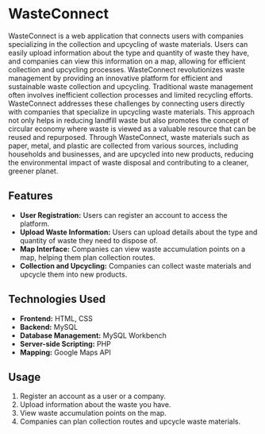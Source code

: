 # WasteConnect

WasteConnect is a web application that connects users with companies specializing in the collection and upcycling of waste materials. Users can easily upload information about the type and quantity of waste they have, and companies can view this information on a map, allowing for efficient collection and upcycling processes.
WasteConnect revolutionizes waste management by providing an innovative platform for efficient and sustainable waste collection and upcycling. Traditional waste management often involves inefficient collection processes and limited recycling efforts. WasteConnect addresses these challenges by connecting users directly with companies that specialize in upcycling waste materials. This approach not only helps in reducing landfill waste but also promotes the concept of circular economy where waste is viewed as a valuable resource that can be reused and repurposed. Through WasteConnect, waste materials such as paper, metal, and plastic are collected from various sources, including households and businesses, and are upcycled into new products, reducing the environmental impact of waste disposal and contributing to a cleaner, greener planet.

## Features

- **User Registration:** Users can register an account to access the platform.
- **Upload Waste Information:** Users can upload details about the type and quantity of waste they need to dispose of.
- **Map Interface:** Companies can view waste accumulation points on a map, helping them plan collection routes.
- **Collection and Upcycling:** Companies can collect waste materials and upcycle them into new products.

## Technologies Used

- **Frontend:** HTML, CSS
- **Backend:** MySQL
- **Database Management:** MySQL Workbench
- **Server-side Scripting:** PHP
- **Mapping:** Google Maps API

## Usage

1. Register an account as a user or a company.
2. Upload information about the waste you have.
3. View waste accumulation points on the map.
4. Companies can plan collection routes and upcycle waste materials.
